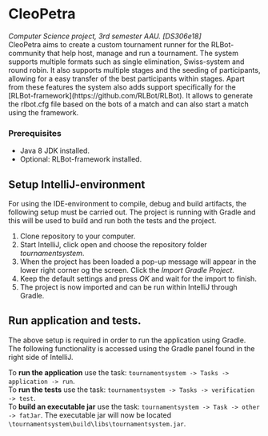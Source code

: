 # CleoPetra
<p>
<i>Computer Science project, 3rd semester AAU. [DS306e18]</i> <br>
CleoPetra aims to create a custom tournament runner for the RLBot-community that help host, manage and run a tournament. The system supports multiple formats such as single elimination, Swiss-system and round robin. It also supports multiple stages and the seeding of participants, allowing for a easy transfer of the best participants within stages.
Apart from these features the system also adds support specifically for the [RLBot-framework](https://github.com/RLBot/RLBot). It allows to generate the rlbot.cfg file based on the bots of a match and can also start a match using the framework.
</p>

### Prerequisites
- Java 8 JDK installed.
- Optional: RLBot-framework installed.


## Setup IntelliJ-environment
For using the IDE-environment to compile, debug and build artifacts, the following setup must be carried out. The project is running with Gradle and this will be used to build and run both the tests and the project.

1. Clone repository to your computer.
2. Start IntelliJ, click open and choose the repository folder *tournamentsystem*.
3. When the project has been loaded a pop-up message will appear in the lower right corner og the screen. Click the *Import Gradle Project*.
4. Keep the default settings and press *OK* and wait for the import to finish.
5. The project is now imported and can be run within IntelliJ through Gradle.

## Run application and tests.
The above setup is required in order to run the application using Gradle. The following functionality is accessed using the Gradle panel found in the right side of IntelliJ.

To **run the application** use the task: ``tournamentsystem -> Tasks -> application -> run``.<br>
To **run the tests** use the task: ``tournamentsystem -> Tasks -> verification -> test``.<br>
To **build an executable jar** use the task: ``tournamentsystem -> Task -> other -> fatJar``. The executable jar will now be located ``\tournamentsystem\build\libs\tournamentsystem.jar``.<br>